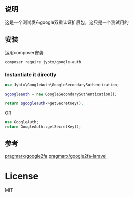 ## 说明
这是一个测试发布google双重认证扩展包，这只是一个测试用的

## 安装

运用composer安装:

	composer require jybtx/google-auth


### Instantiate it directly

```php
use Jybtx\GoogleAuth\GoogleSecondarySuthentication;
    
$googleauth = new GoogleSecondarySuthentication();
    
return $googleauth->getSecretKey();
```
OR
```php
use GoogleAuth;
return GoogleAuth::getSecretKey();
```
## 参考

[pragmarx/google2fa](https://github.com/antonioribeiro/google2fa)
[pragmarx/google2fa-laravel](https://github.com/antonioribeiro/google2fa-laravel)


# License
MIT